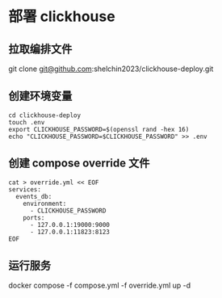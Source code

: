 # 部署 clickhouse
## 拉取编排文件
git clone git@github.com:shelchin2023/clickhouse-deploy.git

## 创建环境变量 
```
cd clickhouse-deploy
touch .env
export CLICKHOUSE_PASSWORD=$(openssl rand -hex 16)
echo "CLICKHOUSE_PASSWORD=$CLICKHOUSE_PASSWORD" >> .env
```

## 创建 compose override 文件
```
cat > override.yml << EOF
services:
  events_db:
    environment:
      - CLICKHOUSE_PASSWORD
    ports:
      - 127.0.0.1:19000:9000
      - 127.0.0.1:11823:8123
EOF
```

## 运行服务
docker compose -f compose.yml -f override.yml up -d 